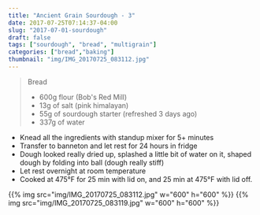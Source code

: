 ```yaml
---
title: "Ancient Grain Sourdough - 3"
date: 2017-07-25T07:14:37-04:00
slug: "2017-07-01-sourdough"
draft: false
tags: ["sourdough", "bread", "multigrain"]
categories: ["bread","baking"]
thumbnail: "img/IMG_20170725_083112.jpg"
---
```


> Bread
>
> * 600g flour (Bob's Red Mill)
> * 13g of salt (pink himalayan)
> * 55g of sourdough starter (refreshed 3 days ago)
> * 337g of water

* Knead all the ingredients with standup mixer for 5+ minutes
* Transfer to banneton and let rest for 24 hours in fridge
* Dough looked really dried up, splashed a little bit of water on it, shaped dough by folding into ball (dough really stiff)
* Let rest overnight at room temperature
* Cooked at 475°F for 25 min with lid on, and 25 min at 475°F with lid off.

{{% img src="img/IMG_20170725_083112.jpg" w="600" h="600" %}}
{{% img src="img/IMG_20170725_083119.jpg" w="600" h="600" %}}
